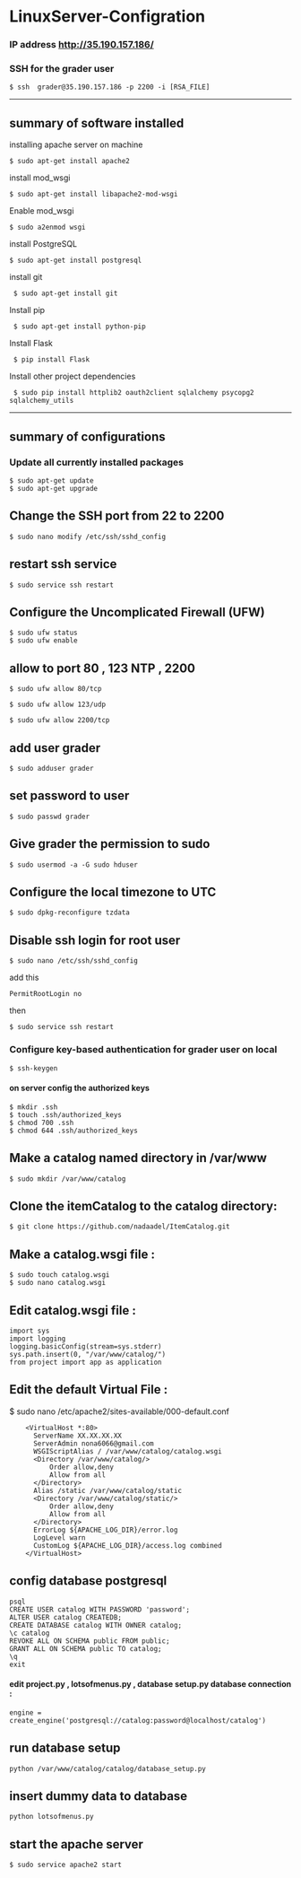 # LinuxServer-Configration

### IP address http://35.190.157.186/ 
  
### SSH for the grader user
    $ ssh  grader@35.190.157.186 -p 2200 -i [RSA_FILE]
    
---------------------------------------
summary of software installed
---------------------------------------
installing apache server on machine 

    $ sudo apt-get install apache2
    
install mod_wsgi    
    
    $ sudo apt-get install libapache2-mod-wsgi
Enable mod_wsgi     
    
    $ sudo a2enmod wsgi
 
install PostgreSQL

    $ sudo apt-get install postgresql

install git

     $ sudo apt-get install git
     
Install pip

     $ sudo apt-get install python-pip
Install Flask

     $ pip install Flask
     
Install other project dependencies 

     $ sudo pip install httplib2 oauth2client sqlalchemy psycopg2 sqlalchemy_utils

---------------------------------------
summary of configurations
---------------------------------------
### Update all currently installed packages
 
    $ sudo apt-get update
    $ sudo apt-get upgrade

## Change the SSH port from 22 to 2200

    $ sudo nano modify /etc/ssh/sshd_config
    
## restart ssh service

    $ sudo service ssh restart

## Configure the Uncomplicated Firewall (UFW) 

    $ sudo ufw status 
    $ sudo ufw enable 


## allow to port 80 , 123 NTP , 2200

    $ sudo ufw allow 80/tcp
    
    $ sudo ufw allow 123/udp
    
    $ sudo ufw allow 2200/tcp
    
## add user grader   
    
    $ sudo adduser grader 
    
## set password to user
   
    $ sudo passwd grader

## Give grader the permission to sudo
    $ sudo usermod -a -G sudo hduser


## Configure the local timezone to UTC
   
    $ sudo dpkg-reconfigure tzdata

## Disable ssh login for root user

    $ sudo nano /etc/ssh/sshd_config

add this 

    PermitRootLogin no
then 

    $ sudo service ssh restart
    
### Configure key-based authentication for grader user on local 
 
    $ ssh-keygen
    
####  on server config the authorized keys
    $ mkdir .ssh
    $ touch .ssh/authorized_keys
    $ chmod 700 .ssh
    $ chmod 644 .ssh/authorized_keys
  
## Make a catalog named directory in /var/www

    $ sudo mkdir /var/www/catalog

## Clone the itemCatalog to the catalog directory:
    $ git clone https://github.com/nadaadel/ItemCatalog.git

## Make a catalog.wsgi file :
    $ sudo touch catalog.wsgi 
    $ sudo nano catalog.wsgi

## Edit catalog.wsgi file :   
    import sys
    import logging
    logging.basicConfig(stream=sys.stderr)
    sys.path.insert(0, "/var/www/catalog/")
    from project import app as application
    
## Edit the default Virtual File :
   $  sudo nano /etc/apache2/sites-available/000-default.conf
   
        <VirtualHost *:80>
          ServerName XX.XX.XX.XX
          ServerAdmin nona6066@gmail.com
          WSGIScriptAlias / /var/www/catalog/catalog.wsgi
          <Directory /var/www/catalog/>
              Order allow,deny
              Allow from all
          </Directory>
          Alias /static /var/www/catalog/static
          <Directory /var/www/catalog/static/>
              Order allow,deny
              Allow from all
          </Directory>
          ErrorLog ${APACHE_LOG_DIR}/error.log
          LogLevel warn
          CustomLog ${APACHE_LOG_DIR}/access.log combined
        </VirtualHost>

## config database postgresql

    psql
    CREATE USER catalog WITH PASSWORD 'password';
    ALTER USER catalog CREATEDB;
    CREATE DATABASE catalog WITH OWNER catalog;
    \c catalog
    REVOKE ALL ON SCHEMA public FROM public;
    GRANT ALL ON SCHEMA public TO catalog;
    \q
    exit
    

#### edit project.py , lotsofmenus.py , database setup.py database connection :
    engine = create_engine('postgresql://catalog:password@localhost/catalog')
 
## run database setup 
    python /var/www/catalog/catalog/database_setup.py
    
## insert dummy data to database 
    python lotsofmenus.py 
    

## start the apache server 
    $ sudo service apache2 start


